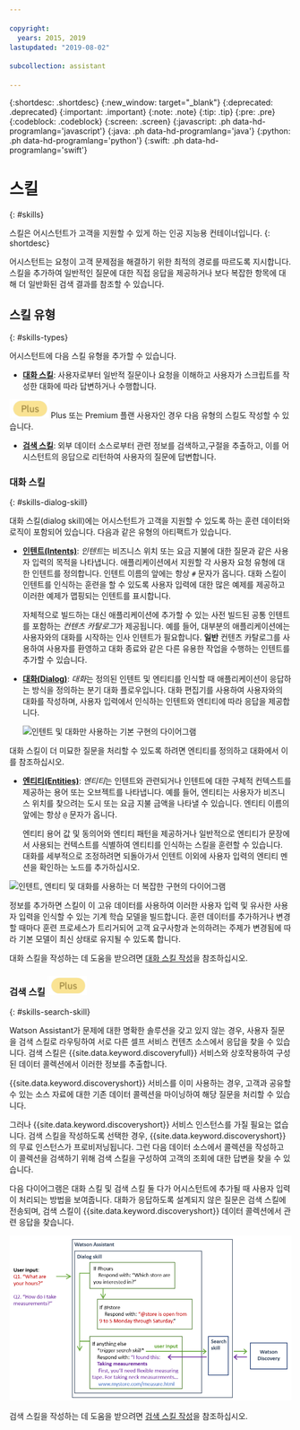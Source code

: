 ```yaml
---

copyright:
  years: 2015, 2019
lastupdated: "2019-08-02"

subcollection: assistant

---
```


{:shortdesc: .shortdesc}
{:new_window: target="_blank"}
{:deprecated: .deprecated}
{:important: .important}
{:note: .note}
{:tip: .tip}
{:pre: .pre}
{:codeblock: .codeblock}
{:screen: .screen}
{:javascript: .ph data-hd-programlang='javascript'}
{:java: .ph data-hd-programlang='java'}
{:python: .ph data-hd-programlang='python'}
{:swift: .ph data-hd-programlang='swift'}

# 스킬
{: #skills}

스킬은 어시스턴트가 고객을 지원할 수 있게 하는 인공 지능용 컨테이너입니다.
{: shortdesc}

어시스턴트는 요청이 고객 문제점을 해결하기 위한 최적의 경로를 따르도록 지시합니다. 스킬을 추가하여 일반적인 질문에 대한 직접 응답을 제공하거나 보다 복잡한 항목에 대해 더 일반화된 검색 결과를 참조할 수 있습니다.

## 스킬 유형
{: #skills-types}

어시스턴트에 다음 스킬 유형을 추가할 수 있습니다.

- **[대화 스킬](#skills-dialog-skill)**: 사용자로부터 일반적 질문이나 요청을 이해하고 사용자가 스크립트를 작성한 대화에 따라 답변하거나 수행합니다. 

![Plus 또는 Premium 플랜만 해당](images/plus.png) Plus 또는 Premium 플랜 사용자인 경우 다음 유형의 스킬도 작성할 수 있습니다. 

- **[검색 스킬](#skills-search-skill)**: 외부 데이터 소스로부터 관련 정보를 검색하고,구절을 추출하고, 이를 어시스턴트의 응답으로 리턴하여 사용자의 질문에 답변합니다. 

### 대화 스킬
{: #skills-dialog-skill}

대화 스킬(dialog skill)에는 어시스턴트가 고객을 지원할 수 있도록 하는 훈련 데이터와 로직이 포함되어 있습니다. 다음과 같은 유형의 아티팩트가 있습니다.

- [**인텐트(Intents)**](/docs/services/assistant?topic=assistant-intents): *인텐트*는 비즈니스 위치 또는 요금 지불에 대한 질문과 같은 사용자 입력의 목적을 나타냅니다. 애플리케이션에서 지원할 각 사용자 요청 유형에 대한 인텐트를 정의합니다. 인텐트 이름의 앞에는 항상 `#` 문자가 옵니다. 대화 스킬이 인텐트를 인식하는 훈련을 할 수 있도록 사용자 입력에 대한 많은 예제를 제공하고 이러한 예제가 맵핑되는 인텐트를 표시합니다.

  자체적으로 빌드하는 대신 애플리케이션에 추가할 수 있는 사전 빌드된 공통 인텐트를 포함하는 *컨텐츠 카탈로그*가 제공됩니다. 예를 들어, 대부분의 애플리케이션에는 사용자와의 대화를 시작하는 인사 인텐트가 필요합니다. **일반** 컨텐츠 카탈로그를 사용하여 사용자를 환영하고 대화 종료와 같은 다른 유용한 작업을 수행하는 인텐트를 추가할 수 있습니다.

- [**대화(Dialog)**](/docs/services/assistant?topic=assistant-dialog-build): *대화*는 정의된 인텐트 및 엔티티를 인식할 때 애플리케이션이 응답하는 방식을 정의하는 분기 대화 플로우입니다. 대화 편집기를 사용하여 사용자와의 대화를 작성하며, 사용자 입력에서 인식하는 인텐트와 엔티티에 따라 응답을 제공합니다.

  ![인텐트 및 대화만 사용하는 기본 구현의 다이어그램](images/basic-impl.png)

대화 스킬이 더 미묘한 질문을 처리할 수 있도록 하려면 엔티티를 정의하고 대화에서 이를 참조하십시오.

- [**엔티티(Entities)**](/docs/services/assistant?topic=assistant-entities): *엔티티*는 인텐트와 관련되거나 인텐트에 대한 구체적 컨텍스트를 제공하는 용어 또는 오브젝트를 나타냅니다. 예를 들어, 엔티티는 사용자가 비즈니스 위치를 찾으려는 도시 또는 요금 지불 금액을 나타낼 수 있습니다. 엔티티 이름의 앞에는 항상 `@` 문자가 옵니다.

  엔티티 용어 값 및 동의어와 엔티티 패턴을 제공하거나 일반적으로 엔티티가 문장에서 사용되는 컨텍스트를 식별하여 엔티티를 인식하는 스킬을 훈련할 수 있습니다. 대화를 세부적으로 조정하려면 되돌아가서 인텐트 이외에 사용자 입력의 엔티티 멘션을 확인하는 노드를 추가하십시오.

![인텐트, 엔티티 및 대화를 사용하는 더 복잡한 구현의 다이어그램](images/complex-impl.png)

정보를 추가하면 스킬이 이 고유 데이터를 사용하여 이러한 사용자 입력 및 유사한 사용자 입력을 인식할 수 있는 기계 학습 모델을 빌드합니다. 훈련 데이터를 추가하거나 변경할 때마다 훈련 프로세스가 트리거되어 고객 요구사항과 논의하려는 주제가 변경됨에 따라 기본 모델이 최신 상태로 유지될 수 있도록 합니다.

대화 스킬을 작성하는 데 도움을 받으려면 [대화 스킬 작성](/docs/services/assistant?topic=assistant-skill-dialog-add)을 참조하십시오.

### 검색 스킬 ![Plus 또는 Premium 플랜만 해당](images/plus.png)
{: #skills-search-skill}

Watson Assistant가 문제에 대한 명확한 솔루션을 갖고 있지 않는 경우, 사용자 질문을 검색 스킬로 라우팅하여 서로 다른 셀프 서비스 컨텐츠 소스에서 응답을 찾을 수 있습니다. 검색 스킬은 {{site.data.keyword.discoveryfull}} 서비스와 상호작용하여 구성된 데이터 콜렉션에서 이러한 정보를 추출합니다. 

{{site.data.keyword.discoveryshort}} 서비스를 이미 사용하는 경우, 고객과 공유할 수 있는 소스 자료에 대한 기존 데이터 콜렉션을 마이닝하여 해당 질문을 처리할 수 있습니다.

그러나 {{site.data.keyword.discoveryshort}} 서비스 인스턴스를 가질 필요는 없습니다. 검색 스킬을 작성하도록 선택한 경우, {{site.data.keyword.discoveryshort}}의 무료 인스턴스가 프로비저닝됩니다. 그런 다음 데이터 소스에서 콜렉션을 작성하고 이 콜렉션을 검색하기 위해 검색 스킬을 구성하여 고객의 조회에 대한 답변을 찾을 수 있습니다. 

다음 다이어그램은 대화 스킬 및 검색 스킬 둘 다가 어시스턴트에 추가될 때 사용자 입력이 처리되는 방법을 보여줍니다. 대화가 응답하도록 설계되지 않은 질문은 검색 스킬에 전송되며, 검색 스킬이 {{site.data.keyword.discoveryshort}} 데이터 콜렉션에서 관련 응답을 찾습니다. 

![질문이 검색 스킬에 라우트되는 방법을 보여주는 다이어그램](images/search-skill-diagram.png)

검색 스킬을 작성하는 데 도움을 받으려면 [검색 스킬 작성](/docs/services/assistant?topic=assistant-skill-search-add)을 참조하십시오.
